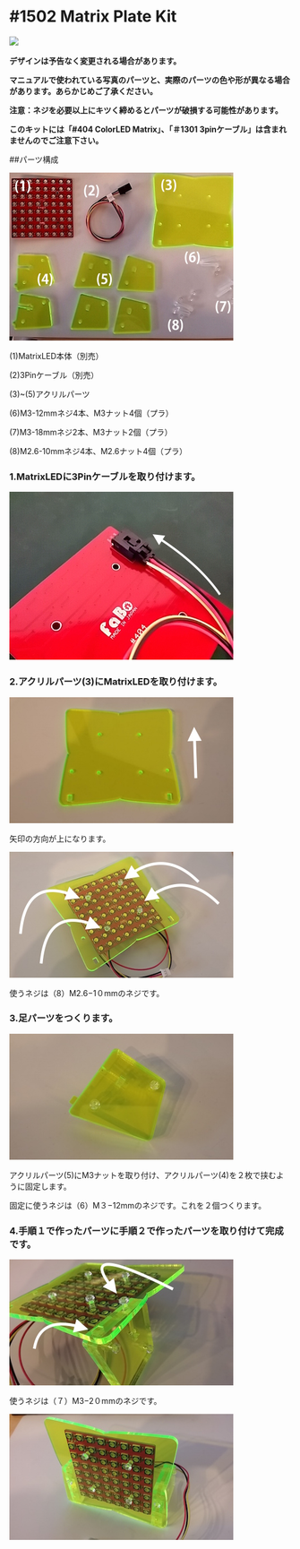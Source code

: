# #1502 Matrix Plate Kit

![](http://staging.fabo.io/img/catalog/1502.png)

**デザインは予告なく変更される場合があります。**

**マニュアルで使われている写真のパーツと、実際のパーツの色や形が異なる場合があります。あらかじめご了承ください。**

**注意：ネジを必要以上にキツく締めるとパーツが破損する可能性があります。**

**このキットには「#404 ColorLED Matrix」、「＃1301 3pinケーブル」は含まれませんのでご注意下さい。**

##パーツ構成

![](/img/kit/manual/ml01.jpg)

(1)MatrixLED本体（別売）

(2)3Pinケーブル（別売）

(3)~(5)アクリルパーツ

(6)M3-12mmネジ4本、M3ナット4個（プラ）

(7)M3-18mmネジ2本、M3ナット2個（プラ）

(8)M2.6-10mmネジ4本、M2.6ナット4個（プラ）

### 1.MatrixLEDに3Pinケーブルを取り付けます。
![](/img/kit/manual/ml02.jpg)

### 2.アクリルパーツ(3)にMatrixLEDを取り付けます。
![](/img/kit/manual/ml03.jpg)

矢印の方向が上になります。

![](/img/kit/manual/ml04.jpg)

使うネジは（8）M2.6−1０mmのネジです。

### 3.足パーツをつくります。
![](/img/kit/manual/ml05.jpg)

アクリルパーツ(5)にM3ナットを取り付け、アクリルパーツ(4)を２枚で挟むように固定します。

固定に使うネジは（6）M３−12mmのネジです。これを２個つくります。
### 4.手順１で作ったパーツに手順２で作ったパーツを取り付けて完成です。
![](/img/kit/manual/ml06.jpg)

使うネジは（７）M3−2０mmのネジです。

![](/img/kit/manual/ml07.jpg)




